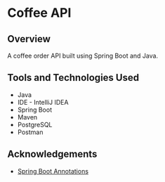 # Coffee API
## Overview
A coffee order API built using Spring Boot and Java. 

## Tools and Technologies Used
* Java
* IDE - IntelliJ IDEA
* Spring Boot
* Maven
* PostgreSQL
* Postman  

## Acknowledgements
* [Spring Boot Annotations](https://www.baeldung.com/spring-boot-annotations)






